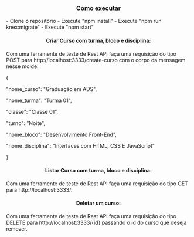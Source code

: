 <h3 align="center">Como executar</h3>
- Clone o repositório
- Execute "npm install"
- Execute "npm run knex:migrate"
- Execute "npm start"

<h4 align="center">Criar Curso com turma, bloco e disciplina: </h4>

<p>Com uma ferramente de teste de Rest API faça uma requisição do tipo POST para http://localhost:3333/create-curso com o corpo da mensagem nesse molde:</p>

{
	<p>"nome_curso": "Graduação em ADS",</p>
	<p>"nome_turma": "Turma 01",</p>
	<p>"classe": "Classe 01",</p>
	<p>"turno": "Noite",</p>
	<p>"nome_bloco": "Desenvolvimento Front-End",</p>
	<p>"nome_disciplina": "Interfaces com HTML, CSS E JavaScript"</p>
}

<h4 align="center">Listar Curso com turma, bloco e disciplina: </h4>

<p>Com uma ferramente de teste de Rest API faça uma requisição do tipo GET para http://localhost:3333/.

<h4 align="center">Deletar um curso:</h4>

<p>Com uma ferramente de teste de Rest API faça uma requisição do tipo DELETE para http://localhost:3333/{id} passando o id do curso que deseja remover.

